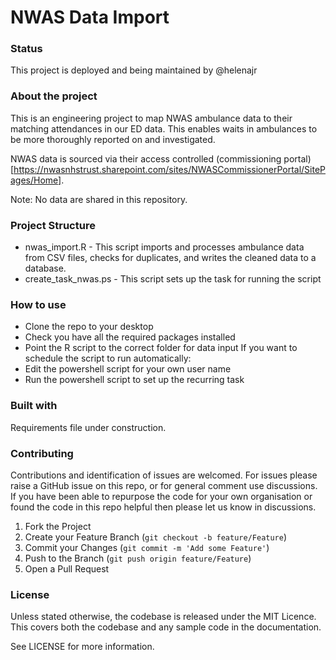 # NWAS Data Import

### Status
This project is deployed and being maintained by @helenajr

### About the project
This is an engineering project to map NWAS ambulance data to their matching attendances in our ED data. This enables waits in ambulances to be more thoroughly reported on and investigated.

NWAS data is sourced via their access controlled (commissioning portal)[https://nwasnhstrust.sharepoint.com/sites/NWASCommissionerPortal/SitePages/Home].

Note: No data are shared in this repository.

### Project Structure

* nwas_import.R - This script imports and processes ambulance data from CSV files, checks for duplicates, and writes the cleaned data to a database.
* create_task_nwas.ps - This script sets up the task for running the script

### How to use
* Clone the repo to your desktop
* Check you have all the required packages installed
* Point the R script to the correct folder for data input
If you want to schedule the script to run automatically:
* Edit the powershell script for your own user name
* Run the powershell script to set up the recurring task

### Built with
Requirements file under construction.

### Contributing
Contributions and identification of issues are welcomed. For issues please raise a GitHub issue on this repo, or for general comment use discussions.
If you have been able to repurpose the code for your own organisation or found the code in this repo helpful then please let us know in discussions.

1. Fork the Project
2. Create your Feature Branch (`git checkout -b feature/Feature`)
3. Commit your Changes (`git commit -m 'Add some Feature'`)
4. Push to the Branch (`git push origin feature/Feature`)
5. Open a Pull Request

### License
Unless stated otherwise, the codebase is released under the MIT Licence. This covers both the codebase and any sample code in the documentation.

See LICENSE for more information.

